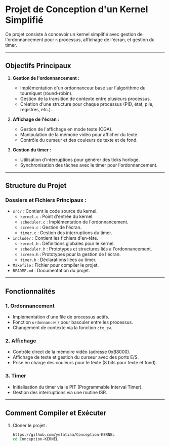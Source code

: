 # Projet de Conception d'un Kernel Simplifié

Ce projet consiste à concevoir un kernel simplifié avec gestion de l'ordonnancement pour `n` processus, affichage de l'écran, et gestion du timer.

---

## **Objectifs Principaux**

1. **Gestion de l'ordonnancement :** 
   - Implémentation d'un ordonnanceur basé sur l'algorithme du tourniquet (round-robin).
   - Gestion de la transition de contexte entre plusieurs processus.
   - Création d'une structure pour chaque processus (PID, état, pile, registres, etc.).

2. **Affichage de l'écran :**
   - Gestion de l'affichage en mode texte (CGA).
   - Manipulation de la mémoire vidéo pour afficher du texte.
   - Contrôle du curseur et des couleurs de texte et de fond.

3. **Gestion du timer :**
   - Utilisation d'interruptions pour générer des ticks horloge.
   - Synchronisation des tâches avec le timer pour l'ordonnancement.

---

## **Structure du Projet**

### **Dossiers et Fichiers Principaux :**
- `src/` : Contient le code source du kernel.
  - `kernel.c` : Point d'entrée du kernel.
  - `scheduler.c` : Implémentation de l'ordonnancement.
  - `screen.c` : Gestion de l'écran.
  - `timer.c` : Gestion des interruptions du timer.
- `include/` : Contient les fichiers d'en-tête.
  - `kernel.h` : Définitions globales pour le kernel.
  - `scheduler.h` : Prototypes et structures liés à l'ordonnancement.
  - `screen.h` : Prototypes pour la gestion de l'écran.
  - `timer.h` : Déclarations liées au timer.
- `Makefile` : Fichier pour compiler le projet.
- `README.md` : Documentation du projet.

---

## **Fonctionnalités**

### **1. Ordonnancement**
- Implémentation d'une file de processus actifs.
- Fonction `ordonnance()` pour basculer entre les processus.
- Changement de contexte via la fonction `ctx_sw`.

### **2. Affichage**
- Contrôle direct de la mémoire vidéo (adresse 0xB8000).
- Affichage de texte et gestion du curseur avec des ports E/S.
- Prise en charge des couleurs pour le texte (8 bits pour texte et fond).

### **3. Timer**
- Initialisation du timer via le PIT (Programmable Interval Timer).
- Gestion des interruptions via une routine ISR.

---

## **Comment Compiler et Exécuter**

1. Cloner le projet :
   ```bash
   https://github.com/yelatiaa/Conception-KERNEL
   cd Conception-KERNEL

